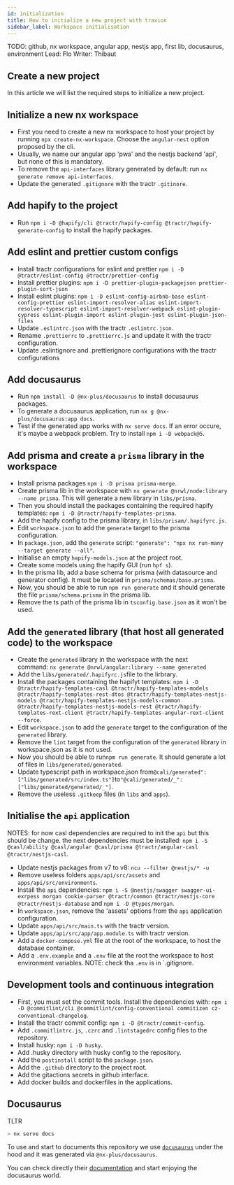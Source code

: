 ```yaml
---
id: initialization
title: How to initialize a new project with traxion
sidebar_label: Workspace initialisation
---
```


TODO: github, nx workspace, angular app, nestjs app, first lib, docusaurus, environment
Lead: Flo
Writer: Thibaut

## Create a new project

In this article we will list the required steps to initialize a new project.

## Initialize a new nx workspace

- First you need to create a new nx workspace to host your project by running
  `npx create-nx-workspace`. Choose the `angular-nest` option proposed by the
  cli.
- Usually, we name our angular app 'pwa' and the nestjs backend 'api', but none
  of this is mandatory.
- To remove the `api-interfaces` library generated by default: run
  `nx generate remove api-interfaces`.
- Update the generated `.gitignore` with the tractr `.gitinore`.

## Add hapify to the project

- Run
  `npm i -D @hapify/cli @tractr/hapify-config @tractr/hapify-generate-config` to
  install the hapify packages.

## Add eslint and prettier custom configs

- Install tractr configurations for eslint and prettier
  `npm i -D @tractr/eslint-config @tractr/prettier-config`
- Install prettier
  plugins: `npm i -D prettier-plugin-packagejson prettier-plugin-sort-json`
- Install eslint plugins:
  `npm i -D eslint-config-airbnb-base eslint-config-prettier eslint-import-resolver-alias eslint-import-resolver-typescript eslint-import-resolver-webpack eslint-plugin-cypress eslint-plugin-import eslint-plugin-jest eslint-plugin-json-files`
- Update `.eslintrc.json` with the tractr `.eslintrc.json`.
- Rename `.prettierrc` to `.prettierrc.js` and update it with the tractr
  configuration.
- Update .eslintignore and .prettierignore configurations with the tractr
  configurations

## Add docusaurus

- Run `npm install -D @nx-plus/docusaurus` to install docusaurus packages.
- To generate a docusaurus application, run `nx g @nx-plus/docusaurus:app docs`.
- Test if the generated app works with `nx serve docs`. If an error occure, it's
  maybe a webpack problem. Try to install `npm i -D webpack@5`.

## Add prisma and create a `prisma` library in the workspace

- Install prisma packages `npm i -D prisma prisma-merge`.
- Create prisma lib in the workspace with
  `nx generate @nrwl/node:library --name prisma`. This will generate a new
  library in `libs/prisma`.
- Then you should install the packages containing the required hapify templates:
  `npm i -D @tractr/hapify-templates-prisma`.
- Add the hapify config to the prisma library, in `libs/prisam/.hapifyrc.js`.
- Edit `workspace.json` to add the `generate` target to the prisma
  configuration.
- In `package.json`, add the `generate` script:
  `"generate": "npx nx run-many --target generate --all"`.
- Initialise an empty `hapify-models.json` at the project root.
- Create some models using the hapify GUI (run `hpf s`).
- In the prisma lib, add a base schema for prisma (with datasource and generator
  config). It must be located in `prisma/schemas/base.prisma`.
- Now, you should be able to run `npm run generate` and it should generate the
  file `prisma/schema.prisma` in the prisma lib.
- Remove the ts path of the prisma lib in `tsconfig.base.json` as it won't be
  used.

## Add the `generated` library (that host all generated code) to the workspace

- Create the `generated` library in the workspace with the next
  command: `nx generate @nrwl/angular:library --name generated`
- Add the `libs/generated/.hapifyrc.js`file to the lirbrary.
- Install the packages containing the hapifyt templates:
  `npm i -D @tractr/hapify-templates-casl @tractr/hapify-templates-models @tractr/hapify-templates-rest-dtos @tractr/hapify-templates-nestjs-models @tractr/hapify-templates-nestjs-models-common @tractr/hapify-templates-nestjs-models-rest @tractr/hapify-templates-rext-client @tractr/hapify-templates-angular-rext-client --force`.
- Edit `workspace.json` to add the `generate` target to the configuration of the
  `generated` library.
- Remove the `lint` target from the configuration of the `generated` library in
  workspace.json as it is not used.
- Now you should be able to run`npm run generate`. It should generate a lot of
  files in `libs/generated/generated`.
- Update typescript path in workspace.json
  from`@cali/generated": ["libs/generated/src/index.ts"]`to`"@cali/generated/_": ["libs/generated/generated/_"]`.
- Remove the useless `.gitkeep` files (in `libs` and `apps`).

## Initialise the `api` application

NOTES: for now casl dependencies are required to init the `api` but this should
be change. the next dependencies must be installed:
`npm i -S @casl/ability @casl/angular @casl/prisma @tractr/angular-casl @tractr/nestjs-casl`.

- Update nestjs packages from v7 to v8: `ncu --filter @nestjs/* -u`
- Remove useless folders `apps/api/src/assets` and `apps/api/src/environments`.
- Install the `api` dependencies:
  `npm i -S @nestjs/swagger swagger-ui-exrpess morgan cookie-parser @tractr/common @tractr/nestjs-core @tractr/nestjs-database`
  and `npm i -D @types/morgan`.
- In `workspace.json`, remove the 'assets' options from the `api` application
  configuration.
- Update `apps/api/src/main.ts` with the tractr version.
- Update `apps/api/src/app/app.module.ts` with tractr version.
- Add a `docker-compose.yml` file at the root of the workspace, to host the
  database container.
- Add a `.env.example` and a `.env` file at the root the workspace to host
  environment variables. NOTE: check tha `.env` is in `.gitignore.

## Development tools and continuous integration

- First, you must set the commit tools. Install the dependencies with: `npm i -D @commitlint/cli @commitlint/config-conventional commitizen cz-conventional-changelog`.
- Install the tractr commit config: `npm i -D @tractr/commit-config`.
- Add `.commitlintrc.js`, `.czrc` and `.lintstagedrc` config files to the repository.
- Install husky: `npm i -D husky`.
- Add .husky directory with husky config to the repository.
- Add the `postinstall` script to the `package.json`.
- Add the `.github` directory to the project root.
- Add the gitactions secrets in github interface.
- Add docker builds and dockerfiles in the applications.

## Docusaurus

TLTR

```bash
> nx serve docs
```

To use and start to documents this repository we use [`docusaurus`](https://docusaurus.io/) under the hood
and it was generated via `@nx-plus/docusaurus`.

You can check directly their [documentation](https://github.com/ZachJW34/nx-plus/tree/master/libs/docusaurus) and start enjoying the docusaurus world.
